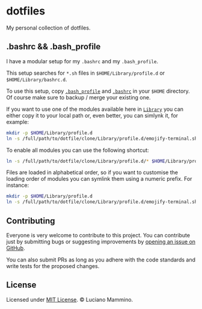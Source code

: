 # dotfiles

My personal collection of dotfiles.


## .bashrc && .bash_profile

I have a modular setup for my `.bashrc` and my `.bash_profile`.

This setup searches for `*.sh` files in `$HOME/Library/profile.d` or `$HOME/Library/bashrc.d`.

To use this setup, copy [`.bash_profile`](./.bash_profile) and [`.bashrc`](./.bashrc) in your `$HOME` directory. Of course make sure to backup / merge your existing one.

If you want to use one of the modules available here in [`Library`](./Library) you can either copy it to your local path or, even better, you can simlynk it, for example:

```bash
mkdir -p $HOME/Library/profile.d
ln -s /full/path/to/dotfile/clone/Library/profile.d/emojify-terminal.sh $HOME/Library/profile.d/
```

To enable all modules you can use the following shortcut:

```bash
ln -s /full/path/to/dotfile/clone/Library/profile.d/* $HOME/Library/profile.d/
```

Files are loaded in alphabetical order, so if you want to customise the loading order of modules you can symlink them using a numeric prefix. For instance:

```bash
mkdir -p $HOME/Library/profile.d
ln -s /full/path/to/dotfile/clone/Library/profile.d/emojify-terminal.sh $HOME/Library/profile.d/100.emojify-terminal.sh
```


## Contributing

Everyone is very welcome to contribute to this project. You can contribute just by submitting bugs or
suggesting improvements by [opening an issue on GitHub](https://github.com/lmammino/dotfiles/issues).

You can also submit PRs as long as you adhere with the code standards and write tests for the proposed changes.


## License

Licensed under [MIT License](LICENSE). © Luciano Mammino.
